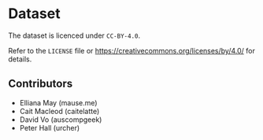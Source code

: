 # Dataset

The dataset is licenced under `CC-BY-4.0`. 

Refer to the `LICENSE` file or https://creativecommons.org/licenses/by/4.0/ for details.

## Contributors

- Elliana May (mause.me)
- Cait Macleod (caitelatte)
- David Vo (auscompgeek)
- Peter Hall (urcher)


